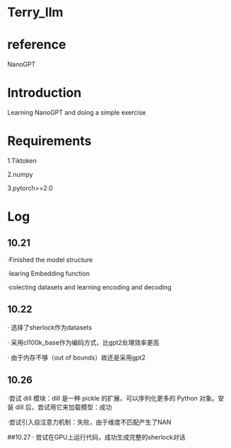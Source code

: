 # Terry_llm

# reference
NanoGPT

# Introduction
Learning NanoGPT and doing a simple exercise

# Requirements
1.Tiktoken

2.numpy

3.pytorch>=2.0

# Log
## 10.21
·Finished the model structure

·learing Embedding function

·colecting datasets and learning encoding and decoding
## 10.22
· 选择了sherlock作为datasets

· 采用cl100k_base作为编码方式，比gpt2处理效率更高

· 由于内存不够（out of bounds）故还是采用gpt2

## 10.26
·尝试 dill 模块：dill 是一种 pickle 的扩展，可以序列化更多的 Python 对象。安装 dill 后，尝试用它来加载模型：成功

·尝试引入自注意力机制：失败，由于维度不匹配产生了NAN

##10.27
· 尝试在GPU上运行代码，成功生成完整的sherlock对话
